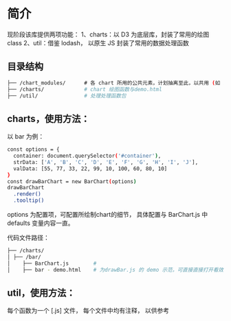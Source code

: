# 简介
现阶段该库提供两项功能：
1、charts：以 D3 为底层库，封装了常用的绘图 class
2、util：借鉴 lodash， 以原生 JS 封装了常用的数据处理函数

## 目录结构
```bash
├── /chart_modules/      # 各 chart 所用的公共元素，计划抽离至此，以共用 (如 splitline/tooltip 等)
├── /charts/             # chart 绘图函数与demo.html 
├── /util/               # 处理处理函数包
```

## charts，使用方法：
以 bar 为例：
```bash
const options = {
  container: document.querySelector('#container'),
  strData: ['A', 'B', 'C', 'D', 'E', 'F', 'G', 'H', 'I', 'J'],
  valData: [55, 77, 33, 22, 99, 10, 100, 60, 80, 10]
}
const drawBarChart = new BarChart(options)
drawBarChart
  .render()
  .tooltip()
```
options 为配置项，可配置所绘制chart的细节，
具体配置与 BarChart.js 中 defaults 变量内容一直。

代码文件路径：
```bash
├── /charts/          
│ ├── /bar/       
│    ├── BarChart.js        # 
│    ├── bar - demo.html    # 为drawBar.js 的 demo 示范，可直接直接打开看效果
```

## util，使用方法：
每个函数为一个 [.js] 文件， 每个文件中均有注释， 以供参考